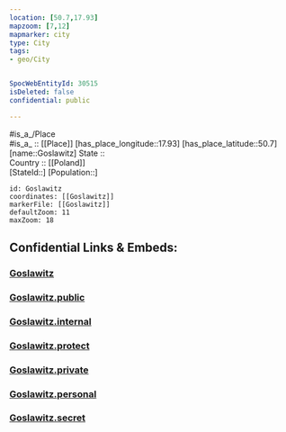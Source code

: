 ```yaml
---
location: [50.7,17.93] 
mapzoom: [7,12] 
mapmarker: city 
type: City
tags:
- geo/City


SpocWebEntityId: 30515
isDeleted: false
confidential: public

---
```

#is_a_/Place  
#is_a_ :: [[Place]] 
[has_place_longitude::17.93] 
[has_place_latitude::50.7] 
[name::Goslawitz] 
State ::  
Country :: [[Poland]]  
[StateId::] 
[Population::] 



```leaflet
id: Goslawitz
coordinates: [[Goslawitz]] 
markerFile: [[Goslawitz]] 
defaultZoom: 11 
maxZoom: 18
```


## Confidential Links & Embeds: 

### [Goslawitz](/_Standards/Earth/Continent/Europe/Europe~East/Poland/Provinces~Poland/Opole/City/Goslawitz.md) 

### [Goslawitz.public](/_public/Earth/Continent/Europe/Europe~East/Poland/Provinces~Poland/Opole/City/Goslawitz.public.md) 

### [Goslawitz.internal](/_internal/Earth/Continent/Europe/Europe~East/Poland/Provinces~Poland/Opole/City/Goslawitz.internal.md) 

### [Goslawitz.protect](/_protect/Earth/Continent/Europe/Europe~East/Poland/Provinces~Poland/Opole/City/Goslawitz.protect.md) 

### [Goslawitz.private](/_private/Earth/Continent/Europe/Europe~East/Poland/Provinces~Poland/Opole/City/Goslawitz.private.md) 

### [Goslawitz.personal](/_personal/Earth/Continent/Europe/Europe~East/Poland/Provinces~Poland/Opole/City/Goslawitz.personal.md) 

### [Goslawitz.secret](/_secret/Earth/Continent/Europe/Europe~East/Poland/Provinces~Poland/Opole/City/Goslawitz.secret.md)

